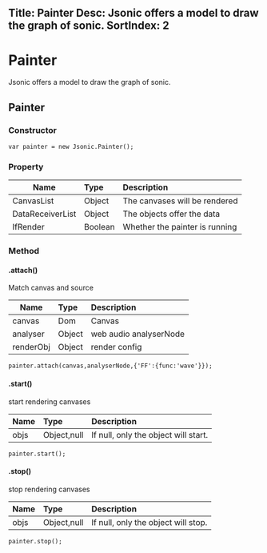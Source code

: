 Title: Painter
Desc: Jsonic offers a model to draw the graph of sonic.
SortIndex: 2
---
# Painter

Jsonic offers a model to draw the graph of sonic.

## Painter

### Constructor

```
var painter = new Jsonic.Painter();
```
### Property

| Name           | Type     | Description                           |
|----------------|:---------|:--------------------------------------|
|CanvasList      |Object    |The canvases will be rendered          |
|DataReceiverList|Object    |The objects offer the data             |
|IfRender	       |Boolean   |Whether the painter is running         |

### Method

#### .attach()

Match canvas and source

| Name           | Type     | Description                           |
|----------------|:---------|:--------------------------------------|
|canvas          |Dom       |Canvas                                 |
|analyser        |Object    |web audio analyserNode                 |
|renderObj       |Object    |render config                          |

```
painter.attach(canvas,analyserNode,{'FF':{func:'wave'}});
```

#### .start()

start rendering canvases

| Name | Type       | Description                           |
|------|:-----------|:--------------------------------------|
|objs  |Object,null |If null, only the object will start.   |

```
painter.start();
```                       

#### .stop()

stop rendering canvases

| Name | Type       | Description                           |
|------|:-----------|:--------------------------------------|
|objs  |Object,null |If null, only the object will stop.    |

```
painter.stop();
```